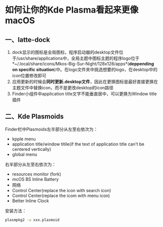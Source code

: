 # 如何让你的Kde Plasma看起来更像macOS

## 一、latte-dock

1. dock显示的图标是全局图标，程序启动器的desktop文件位于/usr/share/applications中，全局主题中图标主题的程序logo位于*~/.local/share/icons/Mkos-Big-Sur-Night/128x128/apps*(**deppending on specific situation**)中。在logo文件夹中挑选想要的logo，在desktop中的icon位置修改即可
2. 应用更新的时候会**同时更新.desktop文件**，因此在更换图标是最好直接更换在主题文件中替换icon，而不是更改desktop的icon路径
3. Finder小组件中application title文字不能垂直居中，可以更换为Window title插件

## 二、Kde Plasmoids

Finder栏中Plasmoids左半部分从左至右依次为：

- kpple menu
- application title/window titile(if the text of application title can't be centered vertically)
- global menu

右半部分从左至右依次为：

- resources monitor  (fork)
- mcOS BS Inline Battery
- 网络
- Control Center(replace the icon with search icon)
- Control Center(replace the icom with menu icon)
- Better Inline Clock

安装方法：

```bash
plasmpkg2 -u xxx.plasmoid
```

